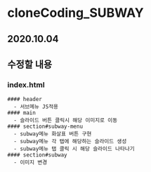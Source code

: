 # cloneCoding_SUBWAY

## 2020.10.04

## 수정할 내용
  ### index.html
    #### header
      - 서브메뉴 JS적용
    #### main
      - 슬라이드 버튼 클릭시 해당 이미지로 이동
    #### section#subway-menu
      - subway메뉴 화살표 버튼 구현
      - subway메뉴 각 탭에 해당하는 슬라이드 생성
      - subway메뉴 탭 클릭 시 해당 슬라이드 나타나기
    #### section#subway
      - 이미지 변경
    
